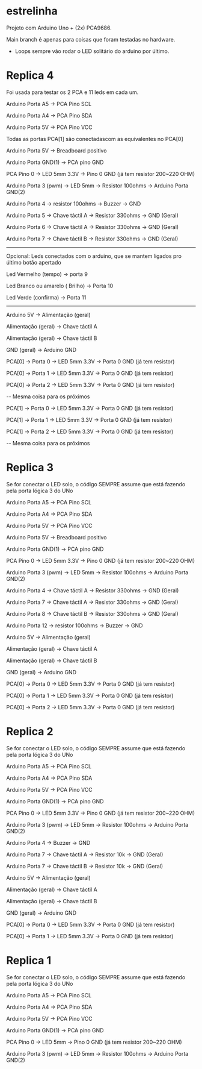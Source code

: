 # estrelinha

Projeto com Arduino Uno + (2x) PCA9686.

Main branch é apenas para coisas que foram testadas no hardware.

- Loops sempre vão rodar o LED solitário do arduino por último.


# Replica 4

Foi usada para testar os 2 PCA e 11 leds em cada um.


Arduino Porta A5 -> PCA Pino SCL

Arduino Porta A4 -> PCA Pino SDA

Arduino Porta 5V -> PCA Pino VCC

Todas as portas PCA[1] são conectadascom as equivalentes no PCA[0]

Arduino Porta 5V -> Breadboard positivo

Arduino Porta GND(1) -> PCA pino GND

PCA Pino 0 -> LED 5mm 3.3V -> Pino 0 GND (já tem resistor 200~220 OHM)

Arduino Porta 3 (pwm) -> LED 5mm -> Resistor 100ohms -> Arduino Porta GND(2)

Arduino Porta 4 -> resistor 100ohms -> Buzzer -> GND

Arduino Porta 5 -> Chave táctil A -> Resistor 330ohms -> GND (Geral)

Arduino Porta 6 -> Chave táctil A -> Resistor 330ohms -> GND (Geral)

Arduino Porta 7 -> Chave táctil B -> Resistor 330ohms -> GND (Geral)


------

Opcional: Leds conectados com o arduino, que se mantem ligados pro último botão apertado

Led Vermelho (tempo) -> porta 9

Led Branco ou amarelo ( Brilho) -> Porta 10

Led Verde (confirma) -> Porta 11

------
Arduino 5V -> Alimentação (geral)

Alimentação (geral) -> Chave táctil A

Alimentação (geral) -> Chave táctil B

GND (geral) -> Arduino GND

PCA[0] -> Porta 0 -> LED 5mm 3.3V -> Porta 0 GND (já tem resistor)

PCA[0] -> Porta 1 -> LED 5mm 3.3V -> Porta 0 GND (já tem resistor)

PCA[0] -> Porta 2 -> LED 5mm 3.3V -> Porta 0 GND (já tem resistor)

-- Mesma coisa para os próximos

PCA[1] -> Porta 0 -> LED 5mm 3.3V -> Porta 0 GND (já tem resistor)

PCA[1] -> Porta 1 -> LED 5mm 3.3V -> Porta 0 GND (já tem resistor)

PCA[1] -> Porta 2 -> LED 5mm 3.3V -> Porta 0 GND (já tem resistor)

-- Mesma coisa para os próximos


# Replica 3

Se for conectar o LED solo, o código SEMPRE assume que está fazendo pela porta lógica 3 do UNo

Arduino Porta A5 -> PCA Pino SCL

Arduino Porta A4 -> PCA Pino SDA

Arduino Porta 5V -> PCA Pino VCC

Arduino Porta 5V -> Breadboard positivo

Arduino Porta GND(1) -> PCA pino GND

PCA Pino 0 -> LED 5mm 3.3V -> Pino 0 GND (já tem resistor 200~220 OHM)

Arduino Porta 3 (pwm) -> LED 5mm -> Resistor 100ohms -> Arduino Porta GND(2)

Arduino Porta 4 -> Chave táctil A -> Resistor 330ohms -> GND (Geral)

Arduino Porta 7 -> Chave táctil A -> Resistor 330ohms -> GND (Geral)

Arduino Porta 8 -> Chave táctil B -> Resistor 330ohms -> GND (Geral)

Arduino Porta 12 -> resistor 100ohms -> Buzzer -> GND

Arduino 5V -> Alimentação (geral)

Alimentação (geral) -> Chave táctil A

Alimentação (geral) -> Chave táctil B

GND (geral) -> Arduino GND

PCA[0] -> Porta 0 -> LED 5mm 3.3V -> Porta 0 GND (já tem resistor)

PCA[0] -> Porta 1 -> LED 5mm 3.3V -> Porta 0 GND (já tem resistor)

PCA[0] -> Porta 2 -> LED 5mm 3.3V -> Porta 0 GND (já tem resistor)



# Replica 2

Se for conectar o LED solo, o código SEMPRE assume que está fazendo pela porta lógica 3 do UNo

Arduino Porta A5 -> PCA Pino SCL

Arduino Porta A4 -> PCA Pino SDA

Arduino Porta 5V -> PCA Pino VCC

Arduino Porta GND(1) -> PCA pino GND

PCA Pino 0 -> LED 5mm 3.3V -> Pino 0 GND (já tem resistor 200~220 OHM)

Arduino Porta 3 (pwm) -> LED 5mm -> Resistor 100ohms -> Arduino Porta GND(2)

Arduino Porta 4 -> Buzzer -> GND

Arduino Porta 7 -> Chave táctil A -> Resistor 10k -> GND (Geral)

Arduino Porta 7 -> Chave táctil B -> Resistor 10k -> GND (Geral)

Arduino 5V -> Alimentação (geral)

Alimentação (geral) -> Chave táctil A

Alimentação (geral) -> Chave táctil B

GND (geral) -> Arduino GND

PCA[0] -> Porta 0 -> LED 5mm 3.3V -> Porta 0 GND (já tem resistor)

PCA[0] -> Porta 1 -> LED 5mm 3.3V -> Porta 0 GND (já tem resistor)


# Replica 1 

Se for conectar o LED solo, o código SEMPRE assume que está fazendo pela porta lógica 3 do UNo

Arduino Porta A5 -> PCA Pino SCL

Arduino Porta A4 -> PCA Pino SDA

Arduino Porta 5V -> PCA Pino VCC

Arduino Porta GND(1) -> PCA pino GND

PCA Pino 0 -> LED 5mm -> Pino 0 GND (já tem resistor 200~220 OHM)

Arduino Porta 3 (pwm) -> LED 5mm -> Resistor 100ohms -> Arduino Porta GND(2)


